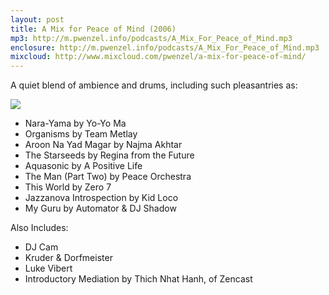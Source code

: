 ```yaml
---
layout: post
title: A Mix for Peace of Mind (2006)
mp3: http://m.pwenzel.info/podcasts/A_Mix_For_Peace_of_Mind.mp3
enclosure: http://m.pwenzel.info/podcasts/A_Mix_For_Peace_of_Mind.mp3
mixcloud: http://www.mixcloud.com/pwenzel/a-mix-for-peace-of-mind/
---
```


A quiet blend of ambience and drums, including such pleasantries as:

![](//images-mix.netdna-ssl.com/w/600/h/600/q/85/upload/images/extaudio/ac357196-07e7-4c2b-ae3b-f2c2f71c2f54.jpg)

* Nara-Yama by Yo-Yo Ma
* Organisms by Team Metlay
* Aroon Na Yad Magar by Najma Akhtar
* The Starseeds by Regina from the Future
* Aquasonic by A Positive Life
* The Man (Part Two) by Peace Orchestra
* This World by Zero 7
* Jazzanova Introspection by Kid Loco
* My Guru by Automator & DJ Shadow

Also Includes:

* DJ Cam
* Kruder & Dorfmeister
* Luke Vibert
* Introductory Mediation by Thich Nhat Hanh, of Zencast